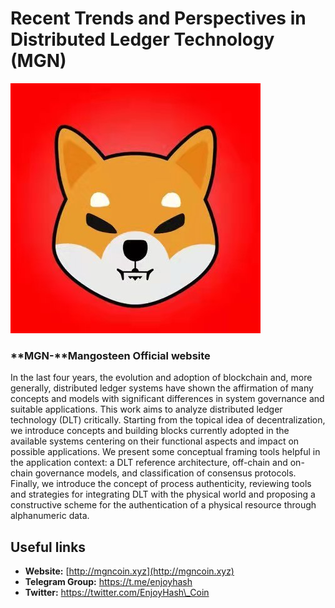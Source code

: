 # Recent Trends and Perspectives in Distributed Ledger Technology (MGN)

![icon](.gitbook/assets/1648823283822.jpg)

### \*\*MGN-\*\*Mangosteen Official website



In the last four years, the evolution and adoption of blockchain and, more generally, distributed ledger systems have shown the affirmation of many concepts and models with significant differences in system governance and suitable applications. This work aims to analyze distributed ledger technology (DLT) critically. Starting from the topical idea of decentralization, we introduce concepts and building blocks currently adopted in the available systems centering on their functional aspects and impact on possible applications. We present some conceptual framing tools helpful in the application context: a DLT reference architecture, off-chain and on-chain governance models, and classification of consensus protocols. Finally, we introduce the concept of process authenticity, reviewing tools and strategies for integrating DLT with the physical world and proposing a constructive scheme for the authentication of a physical resource through alphanumeric data.

## **Useful links**

* **Website:** [http://mgncoin.xyz](http://mgncoin.xyz)
* **Telegram Group:** https://t.me/enjoyhash
* **Twitter:** https://twitter.com/EnjoyHash\_Coin
